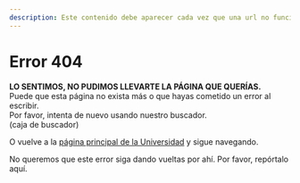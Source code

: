 ```yaml
---
description: Este contenido debe aparecer cada vez que una url no funcione.
---
```


# Error 404

**LO SENTIMOS, NO PUDIMOS LLEVARTE LA PÁGINA QUE QUERÍAS.**  
Puede que esta página no exista más o que hayas cometido un error al escribir.  
Por favor, intenta de nuevo usando nuestro buscador.  
\(caja de buscador\)

O vuelve a la [página principal de la Universidad](https://www.uc.cl/) y sigue navegando.

No queremos que este error siga dando vueltas por ahí. Por favor, repórtalo aquí.

